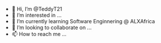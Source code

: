 - 👋 Hi, I’m @TeddyT21
- 👀 I’m interested in ...
- 🌱 I’m currently learning Software Enginnering @ ALXAfrica
- 💞️ I’m looking to collaborate on ...
- 📫 How to reach me ...

<!---
TeddyT21/TeddyT21 is a ✨ special ✨ repository because its `README.md` (this file) appears on your GitHub profile.
You can click the Preview link to take a look at your changes.
--->
